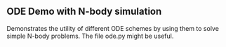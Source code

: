 ## ODE Demo with N-body simulation ##

Demonstrates the utility of different ODE schemes by using them to solve simple
N-body problems. The file ode.py might be useful.
